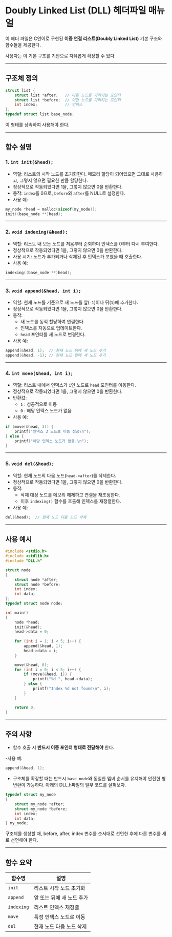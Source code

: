 # Doubly Linked List (DLL) 헤더파일 매뉴얼

이 헤더 파일은 C언어로 구현된 **이중 연결 리스트(Doubly Linked List)** 기본 구조와 함수들을 제공한다.

사용자는 이 기본 구조를 기반으로 자유롭게 확장할 수 있다.

---

## 구조체 정의

```c
struct list {
    struct list *after;   // 다음 노드를 가리키는 포인터
    struct list *before;  // 이전 노드를 가리키는 포인터
    int index;            // 인덱스
};
typedef struct list base_node;
```

이 형태를 상속하여 사용해야 한다.

---

## 함수 설명

### 1. `int init(&head);`

- 역할: 리스트의 시작 노드를 초기화한다. 메모리 할당이 되어있으면 그대로 사용하고, 그렇지 않으면 필요한 만큼 할당한다.
- 정상적으로 작동되었다면 1을, 그렇지 않으면 0을 반환한다.
- 동작: `index`를 0으로, `before`와 `after`를 NULL로 설정한다.
- 사용 예:

```c
my_node *head = malloc(sizeof(my_node));
init((base_node **)head);
```

---

### 2. `void indexing(&head);`

- 역할: 리스트 내 모든 노드를 처음부터 순회하며 인덱스를 0부터 다시 부여한다.
- 정상적으로 작동되었다면 1을, 그렇지 않으면 0을 반환한다.
- 사용 시기: 노드가 추가되거나 삭제된 후 인덱스가 꼬였을 때 호출한다.
- 사용 예:
```c
indexing((base_node **)head);
```

---

### 3. `void append(&head, int i);`

- 역할: 현재 노드를 기준으로 새 노드를 앞(`-1`)이나 뒤(`1`)에 추가한다.
- 정상적으로 작동되었다면 1을, 그렇지 않으면 0을 반환한다.
- 동작:
  - 새 노드를 동적 할당하여 연결한다.
  - 인덱스를 자동으로 업데이트한다.
  - `head` 포인터를 새 노드로 변경한다.
- 사용 예:

```c
append(&head, 1);  // 현재 노드 뒤에 새 노드 추가
append(&head, -1); // 현재 노드 앞에 새 노드 추가
```

---

### 4. `int move(&head, int i);`

- 역할: 리스트 내에서 인덱스가 `i`인 노드로 `head` 포인터를 이동한다.
- 정상적으로 작동되었다면 1을, 그렇지 않으면 0을 반환한다.
- 반환값: 
  - `1` : 성공적으로 이동
  - `0` : 해당 인덱스 노드가 없음
- 사용 예:

```c
if (move(&head, 3)) {
    printf("인덱스 3 노드로 이동 성공\n");
} else {
    printf("해당 인덱스 노드가 없음.\n");
}
```

---

### 5. `void del(&head);`

- 역할: 현재 노드의 다음 노드(`head->after`)를 삭제한다.
- 정상적으로 작동되었다면 1을, 그렇지 않으면 0을 반환한다.
- 동작:
  - 삭제 대상 노드를 메모리 해제하고 연결을 재조정한다.
  - 이후 `indexing()` 함수를 호출해 인덱스를 재정렬한다.
- 사용 예:

```c
del(&head);  // 현재 노드 다음 노드 삭제
```

---

## 사용 예시

```c
#include <stdio.h>
#include <stdlib.h>
#include "DLL.h"

struct node
{
    struct node *after;
    struct node *before;
    int index;
    int data;
};
typedef struct node node;

int main()
{
    node *head;
    init(&head);
    head->data = 0;
    
    for (int i = 1; i < 5; i++) {
        append(&head, 1);
        head->data = i;
    }

    move(&head, 0);
    for (int i = 0; i < 5; i++) {
        if (move(&head, i)) {
            printf("%d ", head->data);
        } else {
            printf("Index %d not found\n", i);
        }
    }

    return 0;
}

```

---

## 주의 사항

- 함수 호출 시 **반드시 이중 포인터 형태로 전달해야** 한다.

-사용 예:
```c
append(&head, 1);
```
- 구조체를 확장할 때는 반드시 `base_node`와 동일한 멤버 순서를 유지해야 안전한 형변환이 가능하다. 아래의 DLL.h파일의 일부 코드를 살펴보자.

```C
typedef struct my_node
{
    struct my_node *after;
    struct my_node *before;
    int index;
    int data;
} my_node;
```
구조체를 생성할 때, before, after, index 변수를 순서대로 선언한 후에 다른 변수를 새로 선언해야 한다.

---

## 함수 요약

| 함수명    | 설명                         |
| -------- | ---------------------------- |
| `init`   | 리스트 시작 노드 초기화       |
| `append` | 앞 또는 뒤에 새 노드 추가     |
| `indexing`| 리스트 인덱스 재정렬          |
| `move`   | 특정 인덱스 노드로 이동       |
| `del`    | 현재 노드 다음 노드 삭제      |
